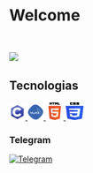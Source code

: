 # Welcome

<br>

![](https://komarev.com/ghpvc/?username=ShinKatsuo-C&style=flat-square)

## Tecnologias

<p>
        <a href="#">
            <img alt="C" width="29px" height="29px" src="assets1/C.png">
        </a>
        <a href="#">
            <img alt="Mysql" width="29px" height="29px"src="assets1/mysql_PNG19.png">
        </a>
        <a href="#">
            <img alt="HTML" width="32px" height="32px" src="assets1/html.svg">
        </a>
       <a href="#">
            <img alt="CSS" width="32px" height="32px" src="assets1/ccs3.svg">
        </a>
    </p>
    
### Telegram  
    
<p>
    <a href="https://t.me/Sh1nKatsuo">
        <img alt="Telegram" src="https://img.shields.io/static/v1?style=flat&logo=telegram&logoColor=white&color=%239146FF&label=&message=Sh1nKatsuo"/>
    </a>
</p>
